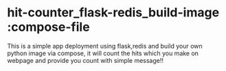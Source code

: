 # hit-counter_flask-redis_build-image :compose-file
This is a simple app deployment using flask,redis and build your own python image via compose, it will count the hits which you make on webpage and provide you count with simple message!!
